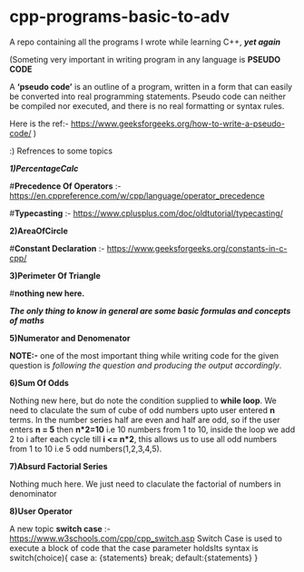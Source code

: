 # cpp-programs-basic-to-adv
A repo containing all the programs I wrote while learning C++, _**yet again**_

(Someting very important in writing program in any language is **PSEUDO CODE**

A **‘pseudo code’** is an outline of a program,
written in a form that can easily be converted into real programming statements. Pseudo
code can neither be compiled nor executed, and there is no real formatting or syntax
rules.

Here is the ref:- https://www.geeksforgeeks.org/how-to-write-a-pseudo-code/
)

:) Refrences to some topics

**_1)PercentageCalc_**

#**Precedence Of Operators** :- https://en.cppreference.com/w/cpp/language/operator_precedence 

#**Typecasting**  :- https://www.cplusplus.com/doc/oldtutorial/typecasting/

**2)AreaOfCircle**

#**Constant Declaration** :- https://www.geeksforgeeks.org/constants-in-c-cpp/

**3)Perimeter Of Triangle**

#**nothing new here.**

_**The only thing to know in general are some basic formulas and concepts of maths**_

**5)Numerator and Denomenator**

**NOTE:-** one of the most important thing while writing code for the given question is _following the question and producing the output accordingly_.

**6)Sum Of Odds**

Nothing new here, but do note the condition supplied to **while loop**. We need to claculate the sum of cube of odd numbers upto user entered **n** terms.
In the number series half are even and half are odd, so if the user enters **n = 5** then **n*2=10** i.e 10 numbers from 1 to 10, inside the loop we add 2 to i after each cycle till **i <= n*2**, this allows us to use all odd numbers from 1 to 10 i.e 5 odd numbers(1,2,3,4,5).

**7)Absurd Factorial Series**

Nothing much here. We just need to claculate the factorial of  numbers in denominator

**8)User Operator**

A new topic  **switch case** :- https://www.w3schools.com/cpp/cpp_switch.asp
Switch Case is used to execute a block of code that the case parameter holdsIts syntax is switch(choice){
case a:
{statements}
break;
default:{statements}
}
